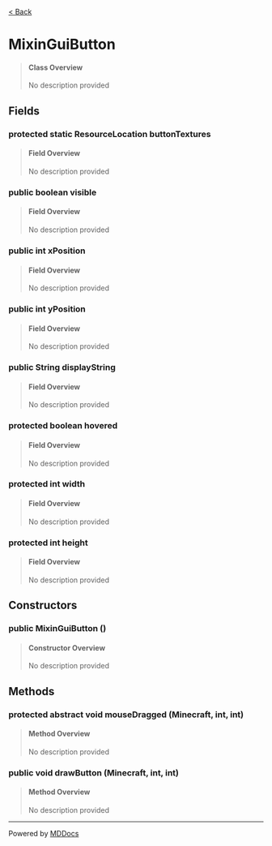 [< Back](README.md)
# MixinGuiButton #
>#### Class Overview ####
>No description provided
## Fields ##
### protected static ResourceLocation buttonTextures ###
>#### Field Overview ####
>No description provided
>
### public boolean visible ###
>#### Field Overview ####
>No description provided
>
### public int xPosition ###
>#### Field Overview ####
>No description provided
>
### public int yPosition ###
>#### Field Overview ####
>No description provided
>
### public String displayString ###
>#### Field Overview ####
>No description provided
>
### protected boolean hovered ###
>#### Field Overview ####
>No description provided
>
### protected int width ###
>#### Field Overview ####
>No description provided
>
### protected int height ###
>#### Field Overview ####
>No description provided
>
## Constructors ##
### public MixinGuiButton () ###
>#### Constructor Overview ####
>No description provided
>
## Methods ##
### protected abstract void mouseDragged (Minecraft, int, int) ###
>#### Method Overview ####
>No description provided
>
### public void drawButton (Minecraft, int, int) ###
>#### Method Overview ####
>No description provided
>

---
Powered by [MDDocs](https://github.com/VRCube/MDDocs)